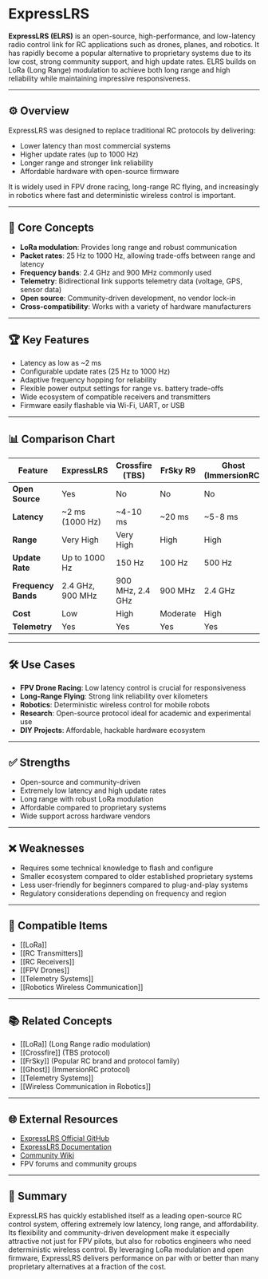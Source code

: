 # ExpressLRS

**ExpressLRS (ELRS)** is an open-source, high-performance, and low-latency radio control link for RC applications such as drones, planes, and robotics. It has rapidly become a popular alternative to proprietary systems due to its low cost, strong community support, and high update rates. ELRS builds on LoRa (Long Range) modulation to achieve both long range and high reliability while maintaining impressive responsiveness.

---

## ⚙️ Overview

ExpressLRS was designed to replace traditional RC protocols by delivering:
- Lower latency than most commercial systems
- Higher update rates (up to 1000 Hz)
- Longer range and stronger link reliability
- Affordable hardware with open-source firmware

It is widely used in FPV drone racing, long-range RC flying, and increasingly in robotics where fast and deterministic wireless control is important.

---

## 🧠 Core Concepts

- **LoRa modulation**: Provides long range and robust communication
- **Packet rates**: 25 Hz to 1000 Hz, allowing trade-offs between range and latency
- **Frequency bands**: 2.4 GHz and 900 MHz commonly used
- **Telemetry**: Bidirectional link supports telemetry data (voltage, GPS, sensor data)
- **Open source**: Community-driven development, no vendor lock-in
- **Cross-compatibility**: Works with a variety of hardware manufacturers

---

## 🏆 Key Features

- Latency as low as ~2 ms
- Configurable update rates (25 Hz to 1000 Hz)
- Adaptive frequency hopping for reliability
- Flexible power output settings for range vs. battery trade-offs
- Wide ecosystem of compatible receivers and transmitters
- Firmware easily flashable via Wi-Fi, UART, or USB

---

## 📊 Comparison Chart

| Feature                | ExpressLRS         | Crossfire (TBS)   | FrSky R9        | Ghost (ImmersionRC) | DJI FPV RC         |
|------------------------|-------------------|------------------|----------------|---------------------|-------------------|
| **Open Source**        | Yes               | No               | No             | No                  | No                |
| **Latency**            | ~2 ms (1000 Hz)   | ~4-10 ms         | ~20 ms         | ~5-8 ms             | ~7-10 ms          |
| **Range**              | Very High         | Very High        | High           | High                | Moderate          |
| **Update Rate**        | Up to 1000 Hz     | 150 Hz           | 100 Hz         | 500 Hz              | 700 Hz            |
| **Frequency Bands**    | 2.4 GHz, 900 MHz  | 900 MHz, 2.4 GHz | 900 MHz        | 2.4 GHz             | 5.8 GHz           |
| **Cost**               | Low               | High             | Moderate       | High                | High              |
| **Telemetry**          | Yes               | Yes              | Yes            | Yes                 | Yes               |

---

## 🛠️ Use Cases

- **FPV Drone Racing**: Low latency control is crucial for responsiveness
- **Long-Range Flying**: Strong link reliability over kilometers
- **Robotics**: Deterministic wireless control for mobile robots
- **Research**: Open-source protocol ideal for academic and experimental use
- **DIY Projects**: Affordable, hackable hardware ecosystem

---

## ✅ Strengths

- Open-source and community-driven
- Extremely low latency and high update rates
- Long range with robust LoRa modulation
- Affordable compared to proprietary systems
- Wide support across hardware vendors

---

## ❌ Weaknesses

- Requires some technical knowledge to flash and configure
- Smaller ecosystem compared to older established proprietary systems
- Less user-friendly for beginners compared to plug-and-play systems
- Regulatory considerations depending on frequency and region

---

## 🔧 Compatible Items

- [[LoRa]]
- [[RC Transmitters]]
- [[RC Receivers]]
- [[FPV Drones]]
- [[Telemetry Systems]]
- [[Robotics Wireless Communication]]

---

## 📚 Related Concepts

- [[LoRa]] (Long Range radio modulation)
- [[Crossfire]] (TBS protocol)
- [[FrSky]] (Popular RC brand and protocol family)
- [[Ghost]] (ImmersionRC protocol)
- [[Telemetry Systems]]
- [[Wireless Communication in Robotics]]

---

## 🌐 External Resources

- [ExpressLRS Official GitHub](https://github.com/ExpressLRS/ExpressLRS)
- [ExpressLRS Documentation](https://www.expresslrs.org/)
- [Community Wiki](https://www.expresslrs.org/quick-start/)
- FPV forums and community groups

---

## 📝 Summary

ExpressLRS has quickly established itself as a leading open-source RC control system, offering extremely low latency, long range, and affordability. Its flexibility and community-driven development make it especially attractive not just for FPV pilots, but also for robotics engineers who need deterministic wireless control. By leveraging LoRa modulation and open firmware, ExpressLRS delivers performance on par with or better than many proprietary alternatives at a fraction of the cost.
